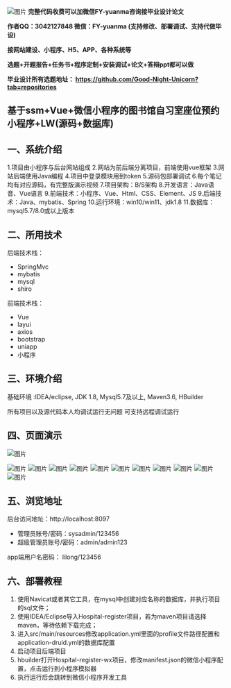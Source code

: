 ![图片](https://github.com/user-attachments/assets/c2b6b247-7d09-4854-8cc5-bf722f126bbc)
**完整代码收费可以加微信FY-yuanma咨询接毕业设计论文**

**作者QQ：3042127848 微信：FY-yuanma (支持修改、部署调试、支持代做毕设)**

**接网站建设、小程序、H5、APP、各种系统等**

**选题+开题报告+任务书+程序定制+安装调试+论文+答辩ppt都可以做**

**毕业设计所有选题地址： https://github.com/Good-Night-Unicorn?tab=repositories**

## 基于ssm+Vue+微信小程序的图书馆自习室座位预约小程序+LW(源码+数据库)

## 一、系统介绍
1.项目由小程序与后台网站组成
2.网站为前后端分离项目，前端使用vue框架
3.网站后端使用Java编程
4.项目中登录模块用到token
5.源码包部署调试
6.每个笔记均有对应源码，有完整版演示视频
7.项目架构：B/S架构
8.开发语言：Java语音、Vue语言
9.前端技术：小程序、Vue、Html、CSS、Element、JS
9.后端技术：Java、mybatis、Spring
10.运行环境：win10/win11、jdk1.8
11.数据库：mysql5.7/8.0或以上版本
## 二、所用技术

后端技术栈：

- SpringMvc
- mybatis
- mysql
- shiro


前端技术栈：
- Vue
- layui
- axios
- bootstrap
- uniapp
- 小程序

## 三、环境介绍

基础环境 :IDEA/eclipse, JDK 1.8, Mysql5.7及以上, Maven3.6, HBuilder

所有项目以及源代码本人均调试运行无问题 可支持远程调试运行

## 四、页面演示
![图片](https://github.com/user-attachments/assets/c32ac134-59b3-4bdd-b704-5e8e9d375ebc)

![图片](https://github.com/user-attachments/assets/a9045ade-6ee7-4aeb-8305-13e7386819f6)
![图片](https://github.com/user-attachments/assets/1758e6f6-1063-432f-a8ae-16cb0b43b053)
![图片](https://github.com/user-attachments/assets/0f39b7af-2ca8-405b-ad50-7ae7f753cb3f)
![图片](https://github.com/user-attachments/assets/91254041-6821-4fbd-8da4-932f56732369)
![图片](https://github.com/user-attachments/assets/b960072c-17de-4ff5-884e-6edb77c1fa10)
![图片](https://github.com/user-attachments/assets/7f4c8abe-9d4a-49fc-acfd-90380d2e9c4e)
![图片](https://github.com/user-attachments/assets/80b0f936-8d98-4fad-ace6-e71970b5831e)
![图片](https://github.com/user-attachments/assets/5cc11322-b8b9-411f-bb87-b5595454a8ae)
![图片](https://github.com/user-attachments/assets/88743758-254f-4581-9f87-658c1034159c)
![图片](https://github.com/user-attachments/assets/687fc214-3dc2-48c2-a7c0-662d3691a72b)
![图片](https://github.com/user-attachments/assets/422df0c0-6d7a-4d4a-91ff-6bfecbf811c3)

## 五、浏览地址

后台访问地址：http://localhost:8097
- 管理员账号/密码：sysadmin/123456
- 超级管理员账号/密码：admin/admin123

app端用户名密码：
lilong/123456

## 六、部署教程

1. 使用Navicat或者其它工具，在mysql中创建对应名称的数据库，并执行项目的sql文件；
2. 使用IDEA/Eclipse导入Hospital-register项目，若为maven项目请选择maven，等待依赖下载完成；
3. 进入src/main/resources修改application.yml里面的profile文件路径配置和application-druid.yml的数据库配置
4. 启动项目后端项目
5. hbuilder打开Hospital-register-wx项目，修改manifest.json的微信小程序配置，点击运行到小程序模拟器
6. 执行运行后会跳转到微信小程序开发工具
